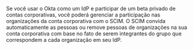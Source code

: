 Se você usar o Okta como um IdP e participar de um beta privado de contas corporativas, você poderá gerenciar a participação nas organizações da conta corporativa com o SCIM. O SCIM convida automaticamente as pessoas ou remove pessoas de organizações na sua conta corporativa com base no fato de serem integrantes do grupo que correspondem a cada organização em seu IdP.
